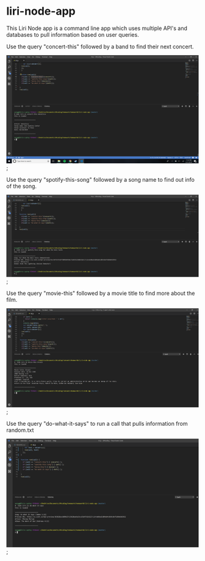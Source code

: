 # liri-node-app

This Liri Node app is a command line app which uses multiple API's and databases to pull information based on user queries.

Use the query "concert-this" followed by a band to find their next concert.

![Example:](./images/concert.png);

Use the query "spotify-this-song" followed by a song name to find out info of the song.

![Example:](./images/song.png);

Use the query "movie-this" followed by a movie title to find more about the film.

![Example:](./images/movie.png);

Use the query "do-what-it-says" to run a call that pulls information from random.txt

![Example:](./images/do.png);